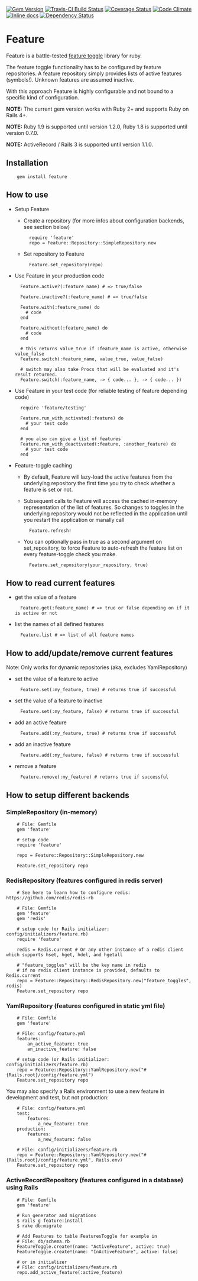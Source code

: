 [![Gem Version](https://badge.fury.io/rb/feature.svg)](https://rubygems.org/gems/feature)
[![Travis-CI Build Status](https://travis-ci.org/mgsnova/feature.svg)](https://travis-ci.org/mgsnova/feature)
[![Coverage Status](http://img.shields.io/coveralls/mgsnova/feature/master.svg)](https://coveralls.io/r/mgsnova/feature)
[![Code Climate](https://codeclimate.com/github/mgsnova/feature.svg)](https://codeclimate.com/github/mgsnova/feature)
[![Inline docs](http://inch-ci.org/github/mgsnova/feature.svg)](http://inch-ci.org/github/mgsnova/feature)
[![Dependency Status](https://gemnasium.com/mgsnova/feature.svg)](https://gemnasium.com/mgsnova/feature)

# Feature

Feature is a battle-tested [feature toggle](http://martinfowler.com/bliki/FeatureToggle.html) library for ruby.

The feature toggle functionality has to be configured by feature repositories. A feature repository simply provides lists of active features (symbols!). Unknown features are assumed inactive.

With this approach Feature is highly configurable and not bound to a specific kind of configuration.

**NOTE:** The current gem version works with Ruby 2+ and supports Ruby on Rails 4+.

**NOTE:** Ruby 1.9 is supported until version 1.2.0, Ruby 1.8 is supported until version 0.7.0.

**NOTE:** ActiveRecord / Rails 3 is supported until version 1.1.0.

## Installation

        gem install feature

## How to use

* Setup Feature
    * Create a repository (for more infos about configuration backends, see section below)

            require 'feature'
            repo = Feature::Repository::SimpleRepository.new

    * Set repository to Feature

            Feature.set_repository(repo)

* Use Feature in your production code

        Feature.active?(:feature_name) # => true/false

        Feature.inactive?(:feature_name) # => true/false

        Feature.with(:feature_name) do
          # code
        end

        Feature.without(:feature_name) do
          # code
        end

        # this returns value_true if :feature_name is active, otherwise value_false
        Feature.switch(:feature_name, value_true, value_false)

        # switch may also take Procs that will be evaluated and it's result returned.
        Feature.switch(:feature_name, -> { code... }, -> { code... })

* Use Feature in your test code (for reliable testing of feature depending code)

        require 'feature/testing'

        Feature.run_with_activated(:feature) do
          # your test code
        end

        # you also can give a list of features
        Feature.run_with_deactivated(:feature, :another_feature) do
          # your test code
        end

* Feature-toggle caching

    * By default, Feature will lazy-load the active features from the
      underlying repository the first time you try to check whether a
      feature is set or not.

    * Subsequent calls to Feature will access the cached in-memory
      representation of the list of features. So changes to toggles in the
      underlying repository would not be reflected in the application
      until you restart the application or manally call

            Feature.refresh!

    * You can optionally pass in true as a second argument on
      set_repository, to force Feature to auto-refresh the feature list
      on every feature-toggle check you make.

            Feature.set_repository(your_repository, true)

## How to read current features

* get the value of a feature

        Feature.get(:feature_name) # => true or false depending on if it is active or not

* list the names of all defined features

        Feature.list # => list of all feature names

## How to add/update/remove current features
Note: Only works for dynamic repositories (aka, excludes YamlRepository)
* set the value of a feature to active

        Feature.set(:my_feature, true) # returns true if successful

* set the value of a feature to inactive

        Feature.set(:my_feature, false) # returns true if successful

* add an active feature

        Feature.add(:my_feature, true) # returns true if successful

* add an inactive feature

        Feature.add(:my_feature, false) # returns true if successful

* remove a feature

        Feature.remove(:my_feature) # returns true if successful

## How to setup different backends

### SimpleRepository (in-memory)

        # File: Gemfile
        gem 'feature'

        # setup code
        require 'feature'

        repo = Feature::Repository::SimpleRepository.new

        Feature.set_repository repo

### RedisRepository (features configured in redis server)

        # See here to learn how to configure redis: https://github.com/redis/redis-rb

        # File: Gemfile
        gem 'feature'
        gem 'redis'

        # setup code (or Rails initializer: config/initializers/feature.rb)
        require 'feature'

        redis = Redis.current # Or any other instance of a redis client which supports hset, hget, hdel, and hgetall

        # "feature_toggles" will be the key name in redis
        # if no redis client instance is provided, defaults to Redis.current
        repo = Feature::Repository::RedisRepository.new("feature_toggles", redis)
        Feature.set_repository repo

### YamlRepository (features configured in static yml file)

        # File: Gemfile
        gem 'feature'

        # File: config/feature.yml
        features:
            an_active_feature: true
            an_inactive_feature: false

        # setup code (or Rails initializer: config/initializers/feature.rb)
        repo = Feature::Repository::YamlRepository.new("#{Rails.root}/config/feature.yml")
        Feature.set_repository repo

You may also specify a Rails environment to use a new feature in development and test, but not production:

        # File: config/feature.yml
        test:
            features:
                a_new_feature: true
        production:
            features:
                a_new_feature: false

        # File: config/initializers/feature.rb
        repo = Feature::Repository::YamlRepository.new("#{Rails.root}/config/feature.yml", Rails.env)
        Feature.set_repository repo

### ActiveRecordRepository (features configured in a database) using Rails

        # File: Gemfile
        gem 'feature'

        # Run generator and migrations
        $ rails g feature:install
        $ rake db:migrate

        # Add Features to table FeaturesToggle for example in
        # File: db/schema.rb
        FeatureToggle.create!(name: "ActiveFeature", active: true)
        FeatureToggle.create!(name: "InActiveFeature", active: false)

        # or in initializer
        # File: config/initializers/feature.rb
        repo.add_active_feature(:active_feature)
